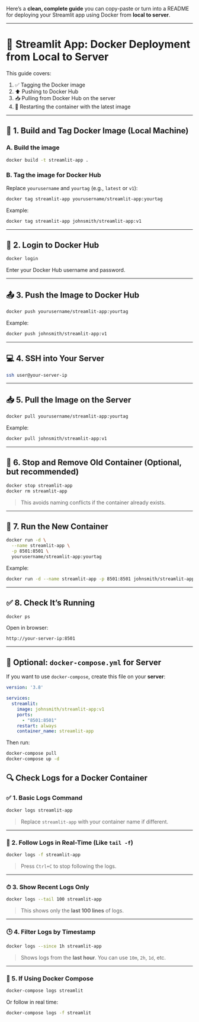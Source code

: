 Here’s a **clean, complete guide** you can copy-paste or turn into a README for deploying your Streamlit app using Docker from **local to server**.

---

# 🚀 Streamlit App: Docker Deployment from Local to Server

This guide covers:

1. ✅ Tagging the Docker image
2. ⬆️ Pushing to Docker Hub
3. 📥 Pulling from Docker Hub on the server
4. 🔁 Restarting the container with the latest image

---

## 🔧 1. Build and Tag Docker Image (Local Machine)

### A. Build the image

```bash
docker build -t streamlit-app .
```

### B. Tag the image for Docker Hub

Replace `yourusername` and `yourtag` (e.g., `latest` or `v1`):

```bash
docker tag streamlit-app yourusername/streamlit-app:yourtag
```

Example:

```bash
docker tag streamlit-app johnsmith/streamlit-app:v1
```

---

## 🔐 2. Login to Docker Hub

```bash
docker login
```

Enter your Docker Hub username and password.

---

## 📤 3. Push the Image to Docker Hub

```bash
docker push yourusername/streamlit-app:yourtag
```

Example:

```bash
docker push johnsmith/streamlit-app:v1
```

---

## 💻 4. SSH into Your Server

```bash
ssh user@your-server-ip
```

---

## 📥 5. Pull the Image on the Server

```bash
docker pull yourusername/streamlit-app:yourtag
```

Example:

```bash
docker pull johnsmith/streamlit-app:v1
```

---

## 🔁 6. Stop and Remove Old Container (Optional, but recommended)

```bash
docker stop streamlit-app
docker rm streamlit-app
```

> This avoids naming conflicts if the container already exists.

---

## 🚀 7. Run the New Container

```bash
docker run -d \
  --name streamlit-app \
  -p 8501:8501 \
  yourusername/streamlit-app:yourtag
```

Example:

```bash
docker run -d --name streamlit-app -p 8501:8501 johnsmith/streamlit-app:v1
```

---

## ✅ 8. Check It’s Running

```bash
docker ps
```

Open in browser:

```
http://your-server-ip:8501
```

---

## 📄 Optional: `docker-compose.yml` for Server

If you want to use `docker-compose`, create this file on your **server**:

```yaml
version: '3.8'

services:
  streamlit:
    image: johnsmith/streamlit-app:v1
    ports:
      - "8501:8501"
    restart: always
    container_name: streamlit-app
```

Then run:

```bash
docker-compose pull
docker-compose up -d
```

## 🔍 Check Logs for a Docker Container

### ✅ 1. **Basic Logs Command**

```bash
docker logs streamlit-app
```

> Replace `streamlit-app` with your container name if different.

---

### 🔁 2. **Follow Logs in Real-Time (Like `tail -f`)**

```bash
docker logs -f streamlit-app
```

> Press `Ctrl+C` to stop following the logs.

---

### ⏱ 3. **Show Recent Logs Only**

```bash
docker logs --tail 100 streamlit-app
```

> This shows only the **last 100 lines** of logs.

---

### 🕒 4. **Filter Logs by Timestamp**

```bash
docker logs --since 1h streamlit-app
```

> Shows logs from the **last hour**. You can use `10m`, `2h`, `1d`, etc.

---

### 🐳 5. **If Using Docker Compose**

```bash
docker-compose logs streamlit
```

Or follow in real time:

```bash
docker-compose logs -f streamlit
```


